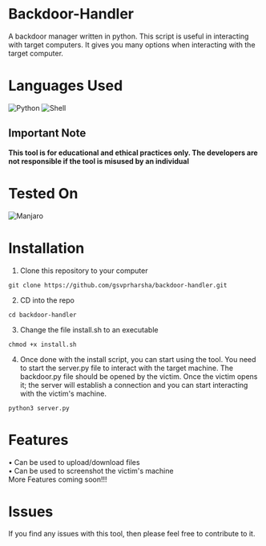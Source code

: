 # Backdoor-Handler
A backdoor manager written in python. This script is useful in interacting with target computers. It gives you many options when interacting with the target computer.

# Languages Used
![Python](https://img.shields.io/badge/Python-FFD43B?style=for-the-badge&logo=python&logoColor=darkgreen)
![Shell](https://img.shields.io/badge/Shell_Script-121011?style=for-the-badge&logo=gnu-bash&logoColor=white)


## Important Note
<b>This tool is for educational and ethical practices only. The developers are not responsible if the tool is misused by an individual</b>

# Tested On
![Manjaro](https://img.shields.io/badge/manjaro-35BF5C?style=for-the-badge&logo=manjaro&logoColor=white)

# Installation
1. Clone this repository to your computer
```
git clone https://github.com/gsvprharsha/backdoor-handler.git
```
2. CD into the repo 
```
cd backdoor-handler
```
3. Change the file install.sh to an executable
```
chmod +x install.sh
```
4. Once done with the install script, you can start using the tool. You need to start the server.py file to interact with the target machine. The backdoor.py file should be opened by the victim. Once the victim opens it; the server will establish a connection and you can start interacting with the victim's machine.
```
python3 server.py
```

# Features
• Can be used to upload/download files<br>
• Can be used to screenshot the victim's machine<br>
More Features coming soon!!!

# Issues
If you find any issues with this tool, then please feel free to contribute to it.
